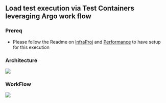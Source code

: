 ## Load test execution via Test Containers leveraging Argo work flow

### Prereq 
* Please follow the Readme on [InfraProj](https://github.com/TestProj/InfraProj) and [Performance](https://github.com/TestProj/InfraProj/tree/ged-2020/Performance) to have setup for this execution

### Architecture 
![](https://github.com/sumitnagal/argo-workflows-catalog/blob/master/templates/Distro.png)

### WorkFlow
![](https://github.com/sumitnagal/argo-workflows-catalog/blob/master/templates/Distro-Workflow.png)
